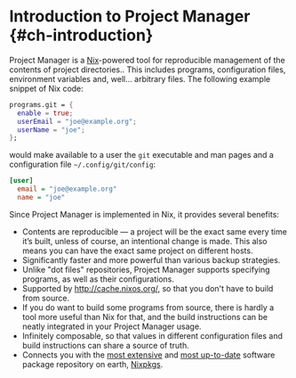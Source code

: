 # Introduction to Project Manager {#ch-introduction}

Project Manager is a [Nix](https://nix.dev/)-powered tool for reproducible management of the contents of project directories..
This includes programs, configuration files, environment variables and, well… arbitrary files.
The following example snippet of Nix code:

```nix
programs.git = {
  enable = true;
  userEmail = "joe@example.org";
  userName = "joe";
};
```

would make available to a user the `git` executable and man pages and a configuration file `~/.config/git/config`:

```ini
[user]
  email = "joe@example.org"
  name = "joe"
```

Since Project Manager is implemented in Nix, it provides several benefits:

- Contents are reproducible — a project will be the exact same every time it’s built, unless of course, an intentional change is made.
  This also means you can have the exact same project on different hosts.
- Significantly faster and more powerful than various backup strategies.
- Unlike "dot files" repositories, Project Manager supports specifying programs, as well as their configurations.
- Supported by <http://cache.nixos.org/>, so that you don't have to build from source.
- If you do want to build some programs from source, there is hardly a tool more useful than Nix for that, and the build instructions can be neatly integrated in your Project Manager usage.
- Infinitely composable, so that values in different configuration files and build instructions can share a source of truth.
- Connects you with the [most extensive](https://repology.org/repositories/statistics/total) and [most up-to-date](https://repology.org/repositories/statistics/newest) software package repository on earth, [Nixpkgs](https://github.com/NixOS/nixpkgs).

